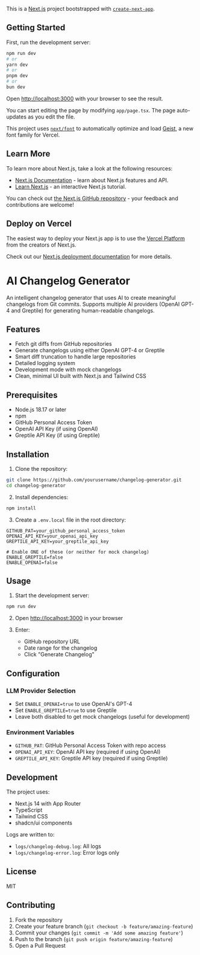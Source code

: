 This is a [Next.js](https://nextjs.org) project bootstrapped with [`create-next-app`](https://nextjs.org/docs/app/api-reference/cli/create-next-app).

## Getting Started

First, run the development server:

```bash
npm run dev
# or
yarn dev
# or
pnpm dev
# or
bun dev
```

Open [http://localhost:3000](http://localhost:3000) with your browser to see the result.

You can start editing the page by modifying `app/page.tsx`. The page auto-updates as you edit the file.

This project uses [`next/font`](https://nextjs.org/docs/app/building-your-application/optimizing/fonts) to automatically optimize and load [Geist](https://vercel.com/font), a new font family for Vercel.

## Learn More

To learn more about Next.js, take a look at the following resources:

- [Next.js Documentation](https://nextjs.org/docs) - learn about Next.js features and API.
- [Learn Next.js](https://nextjs.org/learn) - an interactive Next.js tutorial.

You can check out [the Next.js GitHub repository](https://github.com/vercel/next.js) - your feedback and contributions are welcome!

## Deploy on Vercel

The easiest way to deploy your Next.js app is to use the [Vercel Platform](https://vercel.com/new?utm_medium=default-template&filter=next.js&utm_source=create-next-app&utm_campaign=create-next-app-readme) from the creators of Next.js.

Check out our [Next.js deployment documentation](https://nextjs.org/docs/app/building-your-application/deploying) for more details.
# AI Changelog Generator

An intelligent changelog generator that uses AI to create meaningful changelogs from Git commits. Supports multiple AI providers (OpenAI GPT-4 and Greptile) for generating human-readable changelogs.

## Features

- Fetch git diffs from GitHub repositories
- Generate changelogs using either OpenAI GPT-4 or Greptile
- Smart diff truncation to handle large repositories
- Detailed logging system
- Development mode with mock changelogs
- Clean, minimal UI built with Next.js and Tailwind CSS

## Prerequisites

- Node.js 18.17 or later
- npm
- GitHub Personal Access Token
- OpenAI API Key (if using OpenAI)
- Greptile API Key (if using Greptile)

## Installation

1. Clone the repository:
```bash
git clone https://github.com/yourusername/changelog-generator.git
cd changelog-generator
```

2. Install dependencies:
```bash
npm install
```

3. Create a `.env.local` file in the root directory:
```env
GITHUB_PAT=your_github_personal_access_token
OPENAI_API_KEY=your_openai_api_key
GREPTILE_API_KEY=your_greptile_api_key

# Enable ONE of these (or neither for mock changelog)
ENABLE_GREPTILE=false
ENABLE_OPENAI=false
```

## Usage

1. Start the development server:
```bash
npm run dev
```

2. Open [http://localhost:3000](http://localhost:3000) in your browser

3. Enter:
   - GitHub repository URL
   - Date range for the changelog
   - Click "Generate Changelog"

## Configuration

### LLM Provider Selection
- Set `ENABLE_OPENAI=true` to use OpenAI's GPT-4
- Set `ENABLE_GREPTILE=true` to use Greptile
- Leave both disabled to get mock changelogs (useful for development)

### Environment Variables
- `GITHUB_PAT`: GitHub Personal Access Token with repo access
- `OPENAI_API_KEY`: OpenAI API key (required if using OpenAI)
- `GREPTILE_API_KEY`: Greptile API key (required if using Greptile)

## Development

The project uses:
- Next.js 14 with App Router
- TypeScript
- Tailwind CSS
- shadcn/ui components

Logs are written to:
- `logs/changelog-debug.log`: All logs
- `logs/changelog-error.log`: Error logs only

## License

MIT

## Contributing

1. Fork the repository
2. Create your feature branch (`git checkout -b feature/amazing-feature`)
3. Commit your changes (`git commit -m 'Add some amazing feature'`)
4. Push to the branch (`git push origin feature/amazing-feature`)
5. Open a Pull Request